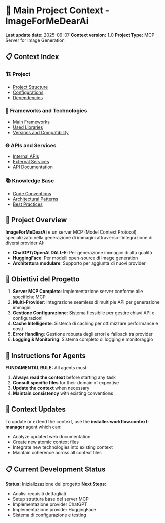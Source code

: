 # 🎯 Main Project Context - ImageForMeDearAi

**Last update date:** 2025-09-07
**Context version:** 1.0
**Project Type:** MCP Server for Image Generation

## 📋 Context Index

### 🏗️ Project
- [Project Structure](./project/structure.md)
- [Configurations](./project/config.md)
- [Dependencies](./project/dependencies.md)

### 🔧 Frameworks and Technologies
- [Main Frameworks](./frameworks/main.md)
- [Used Libraries](./frameworks/libraries.md)
- [Versions and Compatibility](./frameworks/versions.md)

### 🌐 APIs and Services
- [Internal APIs](./apis/internal.md)
- [External Services](./apis/external.md)
- [API Documentation](./apis/documentation.md)

### 📚 Knowledge Base
- [Code Conventions](./knowledge/conventions.md)
- [Architectural Patterns](./knowledge/patterns.md)
- [Best Practices](./knowledge/best_practices.md)

## 🎯 Project Overview

**ImageForMeDearAi** è un server MCP (Model Context Protocol) specializzato nella generazione di immagini attraverso l'integrazione di diversi provider AI:

- **ChatGPT/OpenAI DALL-E**: Per generazione immagini di alta qualità
- **HuggingFace**: Per modelli open-source di image generation
- **Architettura modulare**: Supporto per aggiunta di nuovi provider

## 🚀 Obiettivi del Progetto

1. **Server MCP Completo**: Implementazione server conforme alle specifiche MCP
2. **Multi-Provider**: Integrazione seamless di multiple API per generazione immagini
3. **Gestione Configurazione**: Sistema flessibile per gestire chiavi API e configurazioni
4. **Cache Intelligente**: Sistema di caching per ottimizzare performance e costi
5. **Error Handling**: Gestione robusta degli errori e fallback tra provider
6. **Logging & Monitoring**: Sistema completo di logging e monitoraggio

## 🎯 Instructions for Agents

**FUNDAMENTAL RULE:** All agents must:

1. **Always read the context** before starting any task
2. **Consult specific files** for their domain of expertise
3. **Update the context** when necessary
4. **Maintain consistency** with existing conventions

## 🔄 Context Updates

To update or extend the context, use the **installer.workflow.context-manager** agent which can:
- Analyze updated web documentation
- Create new atomic context files
- Integrate new technologies into existing context
- Maintain coherence across all context files

## 📋 Current Development Status

**Status:** Inizializzazione del progetto
**Next Steps:** 
- Analisi requisiti dettagliati
- Setup struttura base del server MCP
- Implementazione provider ChatGPT
- Implementazione provider HuggingFace
- Sistema di configurazione e testing